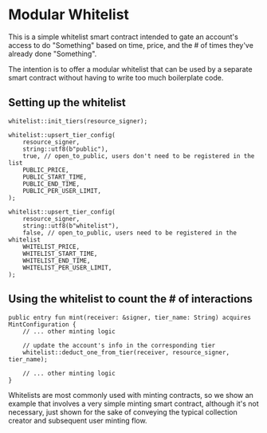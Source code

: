 # Modular Whitelist

This is a simple whitelist smart contract intended to gate an account's access to do "Something" based on time, price, and the # of times they've already done "Something".

The intention is to offer a modular whitelist that can be used by a separate smart contract without having to write too much boilerplate code.

## Setting up the whitelist
```
whitelist::init_tiers(resource_signer);

whitelist::upsert_tier_config(
	resource_signer,
	string::utf8(b"public"),
	true, // open_to_public, users don't need to be registered in the list
	PUBLIC_PRICE,
	PUBLIC_START_TIME,
	PUBLIC_END_TIME,
	PUBLIC_PER_USER_LIMIT,
);

whitelist::upsert_tier_config(
	resource_signer,
	string::utf8(b"whitelist"),
	false, // open_to_public, users need to be registered in the whitelist
	WHITELIST_PRICE,
	WHITELIST_START_TIME,
	WHITELIST_END_TIME,
	WHITELIST_PER_USER_LIMIT,
);
```

## Using the whitelist to count the # of interactions
```
public entry fun mint(receiver: &signer, tier_name: String) acquires MintConfiguration {
	// ... other minting logic

	// update the account's info in the corresponding tier
	whitelist::deduct_one_from_tier(receiver, resource_signer, tier_name);

	// ... other minting logic
}
```

Whitelists are most commonly used with minting contracts, so we show an example that involves a very simple minting smart contract, although it's not necessary, just shown for the sake of conveying the typical collection creator and subsequent user minting flow.

```